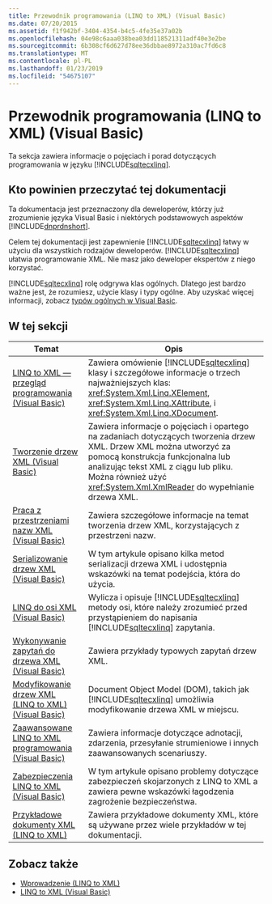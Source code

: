 ```yaml
---
title: Przewodnik programowania (LINQ to XML) (Visual Basic)
ms.date: 07/20/2015
ms.assetid: f1f942bf-3404-4354-b4c5-4fe35e37a02b
ms.openlocfilehash: 04e98c6aaa038bea03dd118521311adf40e3e2be
ms.sourcegitcommit: 6b308cf6d627d78ee36dbbae8972a310ac7fd6c8
ms.translationtype: MT
ms.contentlocale: pl-PL
ms.lasthandoff: 01/23/2019
ms.locfileid: "54675107"
---
```

# <a name="programming-guide-linq-to-xml-visual-basic"></a>Przewodnik programowania (LINQ to XML) (Visual Basic)
Ta sekcja zawiera informacje o pojęciach i porad dotyczących programowania w języku [!INCLUDE[sqltecxlinq](~/includes/sqltecxlinq-md.md)].  
  
## <a name="who-should-read-this-documentation"></a>Kto powinien przeczytać tej dokumentacji  
 Ta dokumentacja jest przeznaczony dla deweloperów, którzy już zrozumienie języka Visual Basic i niektórych podstawowych aspektów [!INCLUDE[dnprdnshort](~/includes/dnprdnshort-md.md)].  
  
 Celem tej dokumentacji jest zapewnienie [!INCLUDE[sqltecxlinq](~/includes/sqltecxlinq-md.md)] łatwy w użyciu dla wszystkich rodzajów deweloperów. [!INCLUDE[sqltecxlinq](~/includes/sqltecxlinq-md.md)] ułatwia programowanie XML. Nie masz jako deweloper ekspertów z niego korzystać.  
  
 [!INCLUDE[sqltecxlinq](~/includes/sqltecxlinq-md.md)] rolę odgrywa klas ogólnych. Dlatego jest bardzo ważne jest, że rozumiesz, użycie klasy i typy ogólne. Aby uzyskać więcej informacji, zobacz [typów ogólnych w Visual Basic](../../../../visual-basic/programming-guide/language-features/data-types/generic-types.md).  
  
## <a name="in-this-section"></a>W tej sekcji  
  
|Temat|Opis|  
|-----------|-----------------|  
|[LINQ to XML — przegląd programowania (Visual Basic)](../../../../visual-basic/programming-guide/concepts/linq/linq-to-xml-programming-overview.md)|Zawiera omówienie [!INCLUDE[sqltecxlinq](~/includes/sqltecxlinq-md.md)] klasy i szczegółowe informacje o trzech najważniejszych klas: <xref:System.Xml.Linq.XElement>, <xref:System.Xml.Linq.XAttribute>, i <xref:System.Xml.Linq.XDocument>.|  
|[Tworzenie drzew XML (Visual Basic)](../../../../visual-basic/programming-guide/concepts/linq/creating-xml-trees.md)|Zawiera informacje o pojęciach i opartego na zadaniach dotyczących tworzenia drzew XML. Drzew XML można utworzyć za pomocą konstrukcja funkcjonalna lub analizując tekst XML z ciągu lub pliku. Można również użyć <xref:System.Xml.XmlReader> do wypełnianie drzewa XML.|  
|[Praca z przestrzeniami nazw XML (Visual Basic)](../../../../visual-basic/programming-guide/concepts/linq/working-with-xml-namespaces.md)|Zawiera szczegółowe informacje na temat tworzenia drzew XML, korzystających z przestrzeni nazw.|  
|[Serializowanie drzew XML (Visual Basic)](../../../../visual-basic/programming-guide/concepts/linq/serializing-xml-trees.md)|W tym artykule opisano kilka metod serializacji drzewa XML i udostępnia wskazówki na temat podejścia, która do użycia.|  
|[LINQ do osi XML (Visual Basic)](../../../../visual-basic/programming-guide/concepts/linq/linq-to-xml-axes.md)|Wylicza i opisuje [!INCLUDE[sqltecxlinq](~/includes/sqltecxlinq-md.md)] metody osi, które należy zrozumieć przed przystąpieniem do napisania [!INCLUDE[sqltecxlinq](~/includes/sqltecxlinq-md.md)] zapytania.|  
|[Wykonywanie zapytań do drzewa XML (Visual Basic)](../../../../visual-basic/programming-guide/concepts/linq/querying-xml-trees.md)|Zawiera przykłady typowych zapytań drzew XML.|  
|[Modyfikowanie drzew XML (LINQ to XML) (Visual Basic)](../../../../visual-basic/programming-guide/concepts/linq/modifying-xml-trees-linq-to-xml.md)|Document Object Model (DOM), takich jak [!INCLUDE[sqltecxlinq](~/includes/sqltecxlinq-md.md)] umożliwia modyfikowanie drzewa XML w miejscu.|  
|[Zaawansowane LINQ to XML programowania (Visual Basic)](../../../../visual-basic/programming-guide/concepts/linq/advanced-linq-to-xml-programming.md)|Zawiera informacje dotyczące adnotacji, zdarzenia, przesyłanie strumieniowe i innych zaawansowanych scenariuszy.|  
|[Zabezpieczenia LINQ to XML (Visual Basic)](../../../../visual-basic/programming-guide/concepts/linq/linq-to-xml-security.md)|W tym artykule opisano problemy dotyczące zabezpieczeń skojarzonych z LINQ to XML a zawiera pewne wskazówki łagodzenia zagrożenie bezpieczeństwa.|  
|[Przykładowe dokumenty XML (LINQ to XML)](../../../../visual-basic/programming-guide/concepts/linq/sample-xml-documents-linq-to-xml.md)|Zawiera przykładowe dokumenty XML, które są używane przez wiele przykładów w tej dokumentacji.|  
  
## <a name="see-also"></a>Zobacz także
- [Wprowadzenie (LINQ to XML)](../../../../visual-basic/programming-guide/concepts/linq/getting-started-linq-to-xml.md)
- [LINQ to XML (Visual Basic)](../../../../visual-basic/programming-guide/concepts/linq/linq-to-xml.md)
